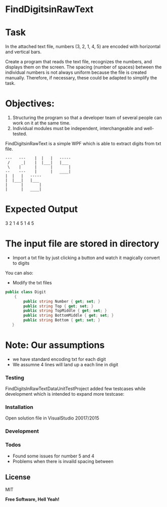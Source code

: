 # FindDigitsinRawText

# Task

In the attached text file, numbers (3, 2, 1, 4, 5) are encoded with horizontal and vertical bars.

Create a program  that reads the text file, recognizes the numbers, and displays them on the screen. 
The spacing (number of spaces) between the individual numbers is not always uniform because the file is created manually. 
Therefore, if necessary, these could be adapted to simplify the task.

# Objectives:
1. Structuring the program so that a developer team of several people can work on it at the same time.
2. Individual modules must be independent, interchangeable and well-tested.
 


FindDigitsinRawText is a simple WPF which is able to extract digits from txt file.

```
---   ---    |  |   |	-----
 /     _|    |  |___|	|___
 \    |	     |      |       |
--    ---    |	    |	____|
|  |   |   -----
|  |___|   |___
|      |       |
|      |   ____|   
```
# Expected Output

3 2 1 4 5 1 4 5 

# The input file are stored in directory 

  - Import a txt  file by just clicking a button and watch it magically convert to digits
 

You can also:
  - Modify the txt  files

```csharp
public class Digit
    {
        public string Number { get; set; }
        public string Top { get; set; }
        public string TopMiddle { get; set; }
        public string BottomMiddle { get; set; }
        public string Bottom { get; set; }
   }
  ```      
# Note: Our assumptions
  - we have  standard encoding txt for each digit
  - We assumne 4 lines will land up a each line in digit



### Testing 

FindDigitsInRawTextDataUnitTestProject added few testcases while development which is intended to expand more testcase:


### Installation

Open solution file in VisualStudio 20017/2015 


### Development


### Todos

 - Found some issues for  number 5 and 4 
 - Problems when there is invaild spacing between 

License
----
MIT


**Free Software, Hell Yeah!**

[//]: # (These are reference links used in the body of this note and get stripped out when the markdown processor does its job. There is no need to format nicely because it shouldn't be seen. Thanks SO - http://stackoverflow.com/questions/4823468/store-comments-in-markdown-syntax)


